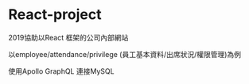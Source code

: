 # React-project

2019協助以React 框架的公司內部網站

以employee/attendance/privilege (員工基本資料/出席狀況/權限管理)為例

使用Apollo GraphQL 連接MySQL
